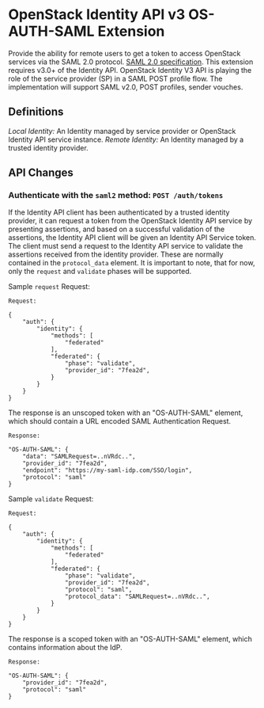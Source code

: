 OpenStack Identity API v3 OS-AUTH-SAML Extension
================================================

Provide the ability for remote users to get a token to access OpenStack
services via the SAML 2.0 protocol. [SAML 2.0 specification](https://www.oasis-open.org/committees/download.php/11511/sstc-saml-tech-overview-2.0-draft-03.pdf).
This extension requires v3.0+ of the Identity API.
OpenStack Identity V3 API is playing the role of the service provider (SP)
in a SAML POST profile flow.
The implementation will support SAML v2.0, POST profiles, sender vouches.

Definitions
-----------

*Local Identity:* An Identity managed by service provider or OpenStack
  Identity API service instance.
*Remote Identity:* An Identity managed by a trusted identity provider.

API Changes
-----------

### Authenticate with the `saml2` method: `POST /auth/tokens`

If the Identity API client has been authenticated by a trusted identity provider, it can
request a token from the OpenStack Identity API service by presenting
assertions, and based on a successful validation of the assertions, the Identity API client
will be given an Identity API Service token. The client must send a request
to the Identity API service to validate the assertions received from the
identity provider. These are normally contained in the `protocol_data` element.
It is important to note, that for now, only the `request` and `validate`
phases will be supported.

Sample `request` Request:

    Request:

    {
        "auth": {
            "identity": {
                "methods": [
                    "federated"
                ],
                "federated": {
                    "phase": "validate",
                    "provider_id": "7fea2d",
                }
            }
        }
    }

The response is an unscoped token with an "OS-AUTH-SAML" element,
which should contain a URL encoded SAML Authentication Request.

    Response:

    "OS-AUTH-SAML": {
        "data": "SAMLRequest=..nVRdc..",
        "provider_id": "7fea2d",
        "endpoint": "https://my-saml-idp.com/SSO/login",
        "protocol": "saml"
    }


Sample `validate` Request:

    Request:

    {
        "auth": {
            "identity": {
                "methods": [
                    "federated"
                ],
                "federated": {
                    "phase": "validate",
                    "provider_id": "7fea2d",
                    "protocol": "saml",
                    "protocol_data": "SAMLRequest=..nVRdc..",
                }
            }
        }
    }

The response is a scoped token with an "OS-AUTH-SAML"
element, which contains information about the IdP.

    Response:

    "OS-AUTH-SAML": {
        "provider_id": "7fea2d",
        "protocol": "saml"
    }
